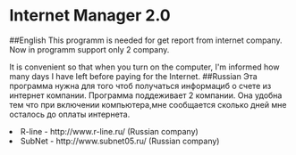 # Internet Manager 2.0
##English
This programm is needed for get report from internet company.
Now in programm support only 2 company.

It is convenient so that when you turn on the computer, I'm informed how many days I have left before paying for the Internet.
##Russian
Эта программа нужна для того чтоб получаться информациб о счете из интернет компании.
Программа поддеживает 2 компании.
Она удобна тем что при включении компьютера,мне сообщается сколько дней мне осталось до оплаты интернета.
<li>R-line - http://www.r-line.ru/ (Russian company)
<li>SubNet - http://www.subnet05.ru/ (Russian company)
